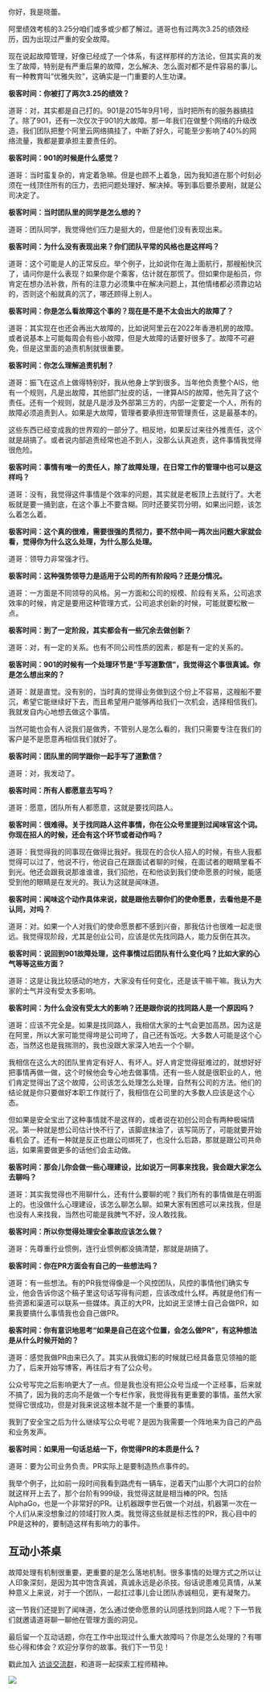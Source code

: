 你好，我是晓蕾。

阿里绩效考核的3.25分咱们或多或少都了解过。道哥也有过两次3.25的绩效经历，因为出现过严重的安全故障。

现在说起故障管理，好像已经成了一个体系，有这样那样的方法论，但其实真的发生了故障，特别是有严重后果的故障，怎么解决、怎么面对都不是件容易的事儿。有一种教育叫“优雅失败”，这确实是一门重要的人生功课。

**极客时间：你被打了两次3.25的绩效？**

道哥：对，其实都是自己打的。901是2015年9月1号，当时把所有的服务器搞挂了。除了901，还有一次仅次于901的大故障。那一年我们在做整个网络的升级改造，我们团队把整个阿里云网络搞挂了，中断了好久，可能至少影响了40%的网络流量，我都是要承担主要责任的。

**极客时间：901的时候是什么感觉？**

道哥：当时蛮复杂的，肯定着急嘛。但是也顾不上着急，因为我知道在那个时刻必须在一线顶住所有的压力，去把问题处理好、解决掉。等到事后要杀要剐，就是公司决定了。

**极客时间：当时团队里的同学是怎么想的？**

道哥：团队同学，我觉得他们压力是挺大的，但是他们没有表现出来。

**极客时间：为什么没有表现出来？你们团队平常的风格也是这样吗？**

道哥：这个可能是人的正常反应。举个例子，比如说你在海上面航行，那艘船快沉了，请问你是什么表现？如果你是个乘客，估计就在那慌了。但如果你是船员，你肯定在想办法补救，所有的注意力必须集中在解决问题上，其他情绪都必须靠边站的，否则这个船就真的沉了，哪还顾得上别人。

**极客时间：你是怎么看故障这个事的？现在是不是不太会出大的故障了？**

道哥：其实现在也还会再出大故障的，比如说阿里云在2022年香港机房的故障。或者说基本上可能每周会有些小故障，但是大故障的话要好很多了。故障不可避免，但是这里面的追责机制就很重要。

**极客时间：你怎么理解追责机制？**

道哥：振飞在这点上做得特别好，我从他身上学到很多。当年他负责整个AIS，他有一个规则，凡是出故障，其他部门扯皮的话，一律算AIS的故障，他先背了这个责任。还有一个规则，就是凡是涉及外部第三方的，内部一定要定一个人，所有的故障必须追责到人。如果是大故障，管理者要承担连带管理责任，这是最基本的。

这些东西已经变成我的世界观的一部分了。相反地，如果反过来往外推责任，这个就是胡搞了。或者说内部追责经常也追不到人，没那么认真追责，这件事情我觉得很危险。

**极客时间：事情有唯一的责任人，除了故障处理，在日常工作的管理中也可以是这样吗？**

道哥：没有，我觉得这件事情是个效率的问题，其实就是老板顶上去就行了。大老板就是要一捅到底，在这个事上不要含糊。同时还要奖罚分明，如果出问题，该怎么着怎么着。

**极客时间：这个真的很难，需要很强的贯彻力，要不然中间一两次出问题大家就会看，觉得你为什么这么处理，为什么那么处理。**

道哥：领导力非常强才行。

**极客时间：这种强势领导力是适用于公司的所有阶段吗？还是分情况。**

道哥：一方面是不同领导的风格。另一方面和公司的规模、阶段有关系，公司追求效率的时候，肯定是要用这种管理方式，公司追求创新的时候，可能就要松散一点。

**极客时间：到了一定阶段，其实都会有一些冗余去做创新？**

道哥：对，有一定的关系。也有不同公司性质的因素，都是有一定的关系的。

**极客时间：901的时候有一个处理环节是“手写道歉信”，我觉得这个事很真诚。你是怎么想出来的？**

道哥：就是直觉。没有别的，当时真的觉得业务做到这个份上不容易，这艘船不要沉，希望它能继续好下去，而且希望用户能够再给我们一次机会，选择相信我们。我就发自内心地想去做这个事情。

当然可能也会有人说我们是做秀，不管别人是怎么看的，我们只需要专注在我们的客户是不是愿意再相信我们就好了。

**极客时间：团队里的同学跟你一起手写了道歉信？**

道哥：对，我发动了。

**极客时间：所有人都愿意去写吗？**

道哥：愿意，团队所有人都愿意，这就是要找同路人。

**极客时间：很难得。关于找同路人这件事情，你在公众号里提到过闻味官这个词。你现在招人的时候，还会有这个环节或者动作吗？**

道哥：我觉得我的同事现在做得比我好。我现在的合伙人招人的时候，有些人我都觉得可以过了，他说不行，他说自己在跟面试者聊的时候，在面试者的眼睛里看不到光。他还会跟我说那谁谁谁，我们招他，在和他谈到我们使命愿景的时候，能感受到他的眼睛是在发光的。我认为这就是闻味道。

**极客时间：闻味这个动作具体来说，就是跟他去聊你们的使命愿景，去看他是不是认同，对吗？**

道哥：对。如果一个人对我们的使命愿景都不感到兴奋，那我估计也很难一起走很远。我觉得现阶段，尤其是创业公司，应该是优先找同路人，能力反倒在其次。

**极客时间：说回到901故障处理，这件事情过后团队有什么变化吗？比如大家的心气等等这些方面？**

道哥：这是让我比较感动的地方，大家没有任何变化，还是该干嘛干嘛。我认为大家的士气并没有受太多影响。

**极客时间：为什么会没有受太大的影响？还是跟你说的找同路人是一个原因吗？**

道哥：应该不完全是。如果是找同路人，我相信大家的士气会更加高昂。因为这是在阿里，所以大家可能觉得垮是公司垮了，自己还有饭吃。大多数人可能是这个心态，当然这也是我揣测的，我也没跟大家深入地去一个个聊。

我相信在这么大的团队里肯定有好人、有坏人。好人肯定觉得挺难过的，就想好好把事情再做一做，这个时候他会专心地去做事情。还有一些人就是很职业的人，他们肯定觉得出了这个故障，公司该怎么处理怎么处理，自然有公司的方法。他们的结论就是你只要做好本职工作就行了，我相信在公司里的大多数人应该是这个心态。

但如果是安全宝出了这种事情就不是这样的，或者说在初创公司会有两种极端情况。第一种就是想公司估计快不行了，该脚底抹油了，该写简历了，可能就要开始看机会了。还有一种就是反正也跟公司绑死了，也没什么后路，那就是跟公司共命运，如果需要做更多的话他们会主动做。

**极客时间：那会儿你会做一些心理建设，比如说万一同事来找我，我会跟大家怎么去聊吗？**

道哥：其实我觉得也不用聊什么，还有什么要聊的呢？我们所有的事情做是在明面上的。也没做什么心理建设，该怎么聊怎么聊。如果大家有困惑可以来找我，但是也没有人来找我，当然也可能是我脾气不好，没人敢找我。

**极客时间：所以你觉得处理安全事故应该怎么做？**

道哥：先尊重行业惯例，连行业惯例都没搞清楚，那就是胡搞了。

**极客时间：你在PR方面会有自己的一些想法吗？**

道哥：有一些想法。有的PR我觉得像是一个风控团队，风控的事情他们确实专业，他会告诉你这个稿子里这句话写得有问题，应该改成什么样。再就是他们有一些资源和渠道可以联系一些媒体。真正的大PR，比如说王坚博士自己会做PR，如果我要搞什么事情我也会自己做PR。

**极客时间：你有意识地思考“如果是自己在这个位置，会怎么做PR”，有这种想法是从什么时候开始的？**

道哥：感觉我做PR由来已久了。其实从我做幻影的时候就已经具备意见领袖的能力了，后来开始写博客，再往后才有了公众号。

公众号写完之后影响更大了一点。但是我也没有把公众号当成一个正经事，后来就不搞了，因为我的志向不是做一个专栏作家，我觉得我有更重要的事情。虽然大家觉得它很成功，但是对我来说这根本就不是一个重要的事情。

我到了安全宝之后为什么继续写公众号呢？是因为我需要一个阵地来为自己的产品和业务发声。

**极客时间：如果用一句话总结一下，你觉得PR的本质是什么？**

道哥：要为公司业务负责。PR实际上是要制造热点事件的。

我举个例子，比如前一段时间我看到路虎有一辆车，逆着天门山那个大洞口的台阶就这样开上去了，那个台阶有999级，我觉得这就是相当棒的PR。包括AlphaGo，也是一个非常好的PR。让机器跟李世石做一个对战，机器第一次在一个人们从来没想象过的领域打败人类。我觉得这些就是标志性的PR，我心目中的PR是这种的，要制造这样有影响力的事件。

## 互动小茶桌

故障处理有机制很重要，更重要的是怎么落地机制。很多事情的处理方式之所以让人印象深刻，是因为其中饱含真诚，真诚永远是必杀技。俗话说患难见真情，从某种意义上来说，对于一个团队，一起扛过事儿会让团队赤诚相见，更有凝聚力。

这一节我们还提到了闻味道，怎么通过使命愿景的认同感找到同路人呢？下一节我们就邀请道哥聊一聊他在管理方面的洞见。

最后留一个互动话题，你在工作中出现过什么重大故障吗？你是怎么处理的？有哪些心得和体会？欢迎分享你的故事。我们下一节见！

戳此加入 [访谈交流群](http://jinshuju.net/f/ZCfcCK)，和道哥一起探索工程师精神。

![](https://static001.geekbang.org/resource/image/3e/e7/3eb09e5b60e2e4c6ee4a6e41a0ac2fe7.jpg?wh=4096x1714)